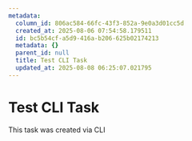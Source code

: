 ```yaml
---
metadata:
  column_id: 806ac584-66fc-43f3-852a-9e0a3d01cc5d
  created_at: 2025-08-06 07:54:58.179511
  id: bc5b54cf-a5d9-416a-b206-625b02174213
  metadata: {}
  parent_id: null
  title: Test CLI Task
  updated_at: 2025-08-08 06:25:07.021795
---
```


# Test CLI Task

This task was created via CLI